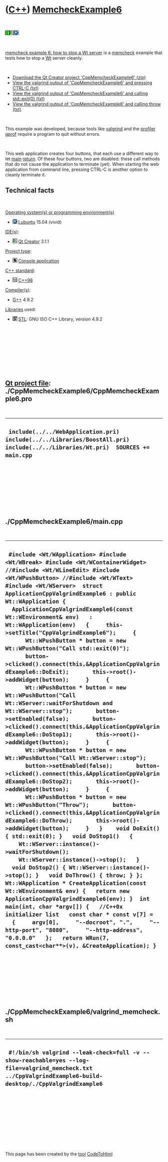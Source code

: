 



 

 

 

 

 

([C++](Cpp.md)) [MemcheckExample6](CppMemcheckExample6.md)
============================================================

 

![Wt](PicWt.png)![Qt
Creator](PicQtCreator.png)![Lubuntu](PicLubuntu.png)

 

[memcheck example 6: how to stop a Wt server](CppMemcheckExample6.md)
is a [memcheck](CppMemcheck.md) example that tests how to stop a
[Wt](CppWt.md) server cleanly.

 

-   [Download the Qt Creator project
    'CppMemcheckExample6' (zip)](CppMemcheckExample6.zip)
-   [View the valgrind output of 'CppMemcheckExample6' and pressing
    CTRL-C (txt)](CppMemcheckExample6_ctrl_c.txt)
-   [View the valgrind output of 'CppMemcheckExample6' and
    calling std::exit(0) (txt)](CppMemcheckExample6_exit.txt)
-   [View the valgrind output of 'CppMemcheckExample6' and calling
    throw (txt)](CppMemcheckExample6_throw.txt)

 

This example was developed, because tools like
[valgrind](CppValgrind.md) and the [profiler](CppProfiler.md)
[gprof](CppGprof.md) require a program to quit without errors.

 

This web application creates four buttons, that each use a different way
to let [main](CppMain.md) [return](CppReturn.md). Of these four
buttons, two are disabled: these call methods that do not cause the
application to terminate (yet). When starting the web application from
command line, pressing CTRL-C is another option to cleanly terminate it.

Technical facts
---------------

 

[Operating system(s) or programming environment(s)](CppOs.md)

-   ![Lubuntu](PicLubuntu.png) [Lubuntu](CppLubuntu.md) 15.04 (vivid)

[IDE(s)](CppIde.md):

-   ![Qt Creator](PicQtCreator.png) [Qt Creator](CppQtCreator.md) 3.1.1

[Project type](CppQtProjectType.md):

-   ![console](PicConsole.png) [Console
    application](CppConsoleApplication.md)

[C++ standard](CppStandard.md):

-   ![C++98](PicCpp98.png) [C++98](Cpp98.md)

[Compiler(s)](CppCompiler.md):

-   [G++](CppGpp.md) 4.9.2

[Libraries](CppLibrary.md) used:

-   ![STL](PicStl.png) [STL](CppStl.md): GNU ISO C++ Library, version
    4.9.2

 

 

 

 

 

[Qt project file](CppQtProjectFile.md): ./CppMemcheckExample6/CppMemcheckExample6.pro
--------------------------------------------------------------------------------------

 

  ---------------------------------------------------------------------------------------------------------------------------------
  ` include(../../WebApplication.pri) include(../../Libraries/BoostAll.pri) include(../../Libraries/Wt.pri)  SOURCES += main.cpp`
  ---------------------------------------------------------------------------------------------------------------------------------

 

 

 

 

 

./CppMemcheckExample6/main.cpp
------------------------------

 

  -------------------------------------------------------------------------------------------------------------------------------------------------------------------------------------------------------------------------------------------------------------------------------------------------------------------------------------------------------------------------------------------------------------------------------------------------------------------------------------------------------------------------------------------------------------------------------------------------------------------------------------------------------------------------------------------------------------------------------------------------------------------------------------------------------------------------------------------------------------------------------------------------------------------------------------------------------------------------------------------------------------------------------------------------------------------------------------------------------------------------------------------------------------------------------------------------------------------------------------------------------------------------------------------------------------------------------------------------------------------------------------------------------------------------------------------------------------------------------------------------------------------------------------------------------------------------------------------------------------------------------------------------------------------------------------------------------------------------------------------------------------------------------------------------------------------------------------------------------------------------------------------------------------------------------------------------------------------------------------
  ` #include <Wt/WApplication> #include <Wt/WBreak> #include <Wt/WContainerWidget> //#include <Wt/WLineEdit> #include <Wt/WPushButton> //#include <Wt/WText> #include <Wt/WServer>  struct ApplicationCppValgrindExample6 : public Wt::WApplication {   ApplicationCppValgrindExample6(const Wt::WEnvironment& env)   : Wt::WApplication(env)   {     this->setTitle("CppValgrindExample6");     {       Wt::WPushButton * button = new Wt::WPushButton("Call std::exit(0)");       button->clicked().connect(this,&ApplicationCppValgrindExample6::DoExit);       this->root()->addWidget(button);     }     {       Wt::WPushButton * button = new Wt::WPushButton("Call Wt::WServer::waitForShutdown and Wt::WServer::stop");       button->setEnabled(false);       button->clicked().connect(this,&ApplicationCppValgrindExample6::DoStop1);       this->root()->addWidget(button);     }     {       Wt::WPushButton * button = new Wt::WPushButton("Call Wt::WServer::stop");       button->setEnabled(false);       button->clicked().connect(this,&ApplicationCppValgrindExample6::DoStop2);       this->root()->addWidget(button);     }     {       Wt::WPushButton * button = new Wt::WPushButton("Throw");       button->clicked().connect(this,&ApplicationCppValgrindExample6::DoThrow);       this->root()->addWidget(button);     }   }    void DoExit() { std::exit(0); }   void DoStop1()   {     Wt::WServer::instance()->waitForShutdown();     Wt::WServer::instance()->stop();   }   void DoStop2() { Wt::WServer::instance()->stop(); }   void DoThrow() { throw; } };   Wt::WApplication * CreateApplication(const Wt::WEnvironment& env) {   return new ApplicationCppValgrindExample6(env); }  int main(int, char *argv[]) {   //C++0x initializer list   const char * const v[7] =   {     argv[0],     "--docroot", ".",     "--http-port", "8080",     "--http-address", "0.0.0.0"   };   return WRun(7, const_cast<char**>(v), &CreateApplication); }`
  -------------------------------------------------------------------------------------------------------------------------------------------------------------------------------------------------------------------------------------------------------------------------------------------------------------------------------------------------------------------------------------------------------------------------------------------------------------------------------------------------------------------------------------------------------------------------------------------------------------------------------------------------------------------------------------------------------------------------------------------------------------------------------------------------------------------------------------------------------------------------------------------------------------------------------------------------------------------------------------------------------------------------------------------------------------------------------------------------------------------------------------------------------------------------------------------------------------------------------------------------------------------------------------------------------------------------------------------------------------------------------------------------------------------------------------------------------------------------------------------------------------------------------------------------------------------------------------------------------------------------------------------------------------------------------------------------------------------------------------------------------------------------------------------------------------------------------------------------------------------------------------------------------------------------------------------------------------------------------------

 

 

 

 

 

./CppMemcheckExample6/valgrind\_memcheck.sh
-------------------------------------------

 

  -------------------------------------------------------------------------------------------------------------------------------------------------------------
  ` #!/bin/sh valgrind --leak-check=full -v --show-reachable=yes --log-file=valgrind_memcheck.txt ../CppValgrindExample6-build-desktop/./CppValgrindExample6`
  -------------------------------------------------------------------------------------------------------------------------------------------------------------

 

 

 

 

 





 




This page has been created by the [tool](Tools.md)
[CodeToHtml](ToolCodeToHtml.md)
